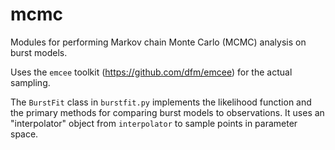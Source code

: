 # mcmc

Modules for performing Markov chain Monte Carlo (MCMC) analysis on burst models.

Uses the `emcee` toolkit (https://github.com/dfm/emcee) for the actual sampling.

The `BurstFit` class in `burstfit.py` implements the likelihood function and the primary methods for comparing burst models to observations. It uses an "interpolator" object from `interpolator` to sample points in parameter space.

